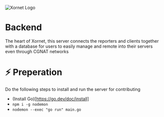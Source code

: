![Xornet Logo](https://cdn.discordapp.com/attachments/851974319370010655/854669456793534494/unknown.png)

# Backend

The heart of Xornet, this server connects the reporters and clients together with a database for users to easily manage and remote into their servers even through CGNAT networks

# ⚡ Preperation

Do the following steps to install and run the server for contributing

- (Install Go)[https://go.dev/doc/install]
- `npm i -g nodemon`
- `nodemon --exec "go run" main.go`

